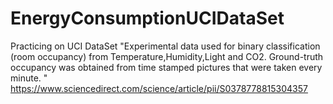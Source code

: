 # EnergyConsumptionUCIDataSet
 Practicing on UCI DataSet "Experimental data used for binary classification (room occupancy) from Temperature,Humidity,Light and CO2. Ground-truth occupancy was obtained from time stamped pictures that were taken every minute. " https://www.sciencedirect.com/science/article/pii/S0378778815304357
